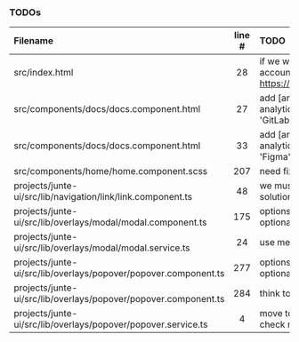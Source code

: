 ### TODOs
| Filename | line # | TODO
|:------|:------:|:------
| src/index.html | 28 | if we will have twitter account, for examle https://twitter.com/GitLab
| src/components/docs/docs.component.html | 27 | add [analytics]="{ type: analyticsType.goal, goal: 'GitLab' }"
| src/components/docs/docs.component.html | 33 | add [analytics]="{ type: analyticsType.goal, goal: 'Figma' }"
| src/components/home/home.component.scss | 207 | need fix row
| projects/junte-ui/src/lib/navigation/link/link.component.ts | 48 | we must find better solution
| projects/junte-ui/src/lib/overlays/modal/modal.component.ts | 175 | options to type with optionals?.
| projects/junte-ui/src/lib/overlays/modal/modal.service.ts | 24 | use merge options
| projects/junte-ui/src/lib/overlays/popover/popover.component.ts | 277 | options to type with optionals?.
| projects/junte-ui/src/lib/overlays/popover/popover.component.ts | 284 | think to be better
| projects/junte-ui/src/lib/overlays/popover/popover.service.ts | 4 | move to interface and check ngc warnings